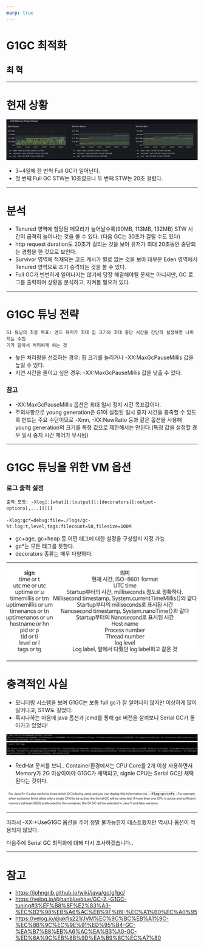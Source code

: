 ```yaml
---
marp: true
---
```


# G1GC 최적화

## 최 혁

---

# 현재 상황

![alt text](image.png)

- 3~4일에 한 번씩 Full GC가 일어난다.
- 첫 번째 Full GC STW는 10초였으나 두 번째 STW는 20초 걸렸다.

---

# 분석

- Tenured 영역에 할당된 메모리가 늘어날수록(90MB, 113MB, 132MB) STW 시간이 급격히 늘어나는 것을 볼 수 있다. (다음 GC는 30초가 걸릴 수도 있다)
- http request duration도 20초가 걸리는 것을 보아 유저가 최대 20초동안 중단되는 경험을 한 것으로 보인다.
- Survivor 영역에 적재되는 코드 캐시가 별로 없는 것을 보아 대부분 Eden 영역에서 Tenured 영역으로 조기 승격되는 것을 볼 수 있다.
- Full GC가 빈번하게 일어나지는 않기에 당장 해결해야될 문제는 아니지만, GC 로그를 출력하며 상황을 분석하고, 지켜볼 필요가 있다.

---

# G1GC 튜닝 전략

    G1 튜닝의 최종 목표: 앤드 유저가 최대 힙 크기와 최대 중단 시간을 간단히 설정하면 나머지는 수집
    기가 알아서 처리하게 하는 것

- 높은 처리량을 선호하는 경우: 힙 크기를 늘리거나 -XX:MaxGcPauseMillis 값을 높일 수 있다.
- 지연 시간을 줄이고 싶은 경우: -XX:MaxGcPauseMillis 값을 낮출 수 있다.

### 참고

- -XX:MaxGcPauseMillis 옵션은 최대 일시 정지 시간 목표값이다.
- 주의사항으로 young generation은 G1이 설정된 일시 중지 시간을 충족할 수 있도록 만드는 주요 수단이므로 -Xmn, -XX:NewRatio 등과 같은 옵션을 사용해 young generation의 크기를 특정 값으로 제한해서는 안된다.(특정 값을 설정할 경우 일시 중지 시간 제어가 무시됨)

---

# G1GC 튜닝을 위한 VM 옵션

### 로그 출력 설정

    출력 포멧: -Xlog[:[what][:[output][:[decorators][:output-options[,...]]]]]

    -Xlog:gc*=debug:file=./logs/gc-%t.log:t,level,tags:filecount=50,filesize=100M

- gc+age, gc+heap 등 어떤 태그에 대한 설정을 구성할지 지정 가능
- gc\*는 모든 태그를 뜻한다.
- decorators 종류는 매우 다양하다.

---

![alt text](image-1.png)

---

# 충격적인 사실

- 모니터링 시스템을 보며 G1GC는 보통 full gc가 잘 일어나지 않지만 이상하게 많이 일어나고, STW도 길었다.
- 혹시나하는 마음에 java 옵션과 jcmd를 통해 gc 버전을 살펴보니 Serial GC가 돌아가고 있었다!

![alt text](image-3.png)
![alt text](image-4.png)

- RedHat 문서를 보니.. Container환경에서는 CPU Core를 2개 이상 사용하면서 Memory가 2G 이상이여야 G1GC가 채택되고, signle CPU는 Serial GC만 채택된다는 것이다.

![alt text](image-2.png)

---

따라서 -XX:+UseG1GC 옵션을 주어 정말 불가능한지 테스트했지만 역시나 옵션이 적용되지 않았다.

다음주에 Serial GC 최적화에 대해 다시 조사하겠습니다..

---

# 참고

- https://johngrib.github.io/wiki/java/gc/g1gc/
- https://velog.io/@hanblueblue/GC-2.-G1GC-tuning#3%EF%B8%8F%E2%83%A3-%EC%B2%98%EB%A6%AC%EB%9F%89-%EC%A1%B0%EC%A0%95
- https://velog.io/@akfls221/JVM%EC%9C%BC%EB%A1%9C-%EC%8B%9C%EC%9E%91%ED%95%B4-GC-%EA%B7%B8%EB%A6%AC%EA%B3%A0-GC-%ED%8A%9C%EB%8B%9D%EA%B9%8C%EC%A7%80
